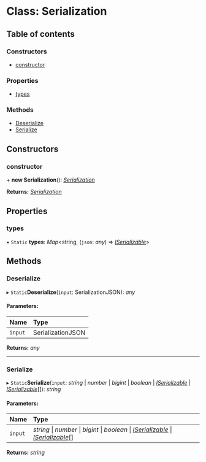 # Class: Serialization

## Table of contents

### Constructors

- [constructor](serialization.md#constructor)

### Properties

- [types](serialization.md#types)

### Methods

- [Deserialize](serialization.md#deserialize)
- [Serialize](serialization.md#serialize)

## Constructors

### constructor

\+ **new Serialization**(): [*Serialization*](serialization.md)

**Returns:** [*Serialization*](serialization.md)

## Properties

### types

▪ `Static` **types**: *Map*<string, (`json`: *any*) => [*ISerializable*](../interfaces/iserializable.md)\>

## Methods

### Deserialize

▸ `Static`**Deserialize**(`input`: SerializationJSON): *any*

#### Parameters:

Name | Type |
:------ | :------ |
`input` | SerializationJSON |

**Returns:** *any*

___

### Serialize

▸ `Static`**Serialize**(`input`: *string* \| *number* \| *bigint* \| *boolean* \| [*ISerializable*](../interfaces/iserializable.md) \| [*ISerializable*](../interfaces/iserializable.md)[]): *string*

#### Parameters:

Name | Type |
:------ | :------ |
`input` | *string* \| *number* \| *bigint* \| *boolean* \| [*ISerializable*](../interfaces/iserializable.md) \| [*ISerializable*](../interfaces/iserializable.md)[] |

**Returns:** *string*
